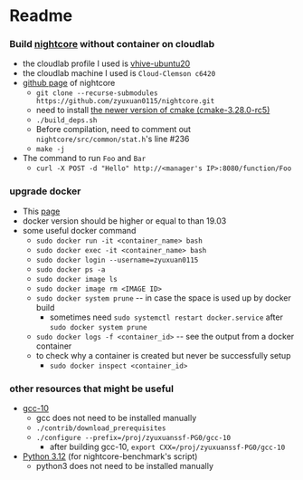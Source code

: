 # Readme
### Build [nightcore](https://github.com/zyuxuan0115/nightcore) without container on cloudlab
- the cloudlab profile I used is [vhive-ubuntu20](https://www.cloudlab.us/instantiate.php?project=faas-sched&profile=vhive-ubuntu20)
- the cloudlab machine I used is `Cloud-Clemson c6420` 
- [github page](https://github.com/ut-osa/nightcore/tree/asplos-release) of nightcore
  + `git clone --recurse-submodules https://github.com/zyuxuan0115/nightcore.git`
  + need to install [the newer version of cmake (cmake-3.28.0-rc5)](https://cmake.org/download/)
  + `./build_deps.sh`
  + Before compilation, need to comment out `nightcore/src/common/stat.h`'s line #236
  + `make -j`
- The command to run `Foo` and `Bar`
  + `curl -X POST -d "Hello" http://<manager's IP>:8080/function/Foo`

### upgrade docker
- This [page](https://docs.docker.com/engine/install/ubuntu/#install-from-a-package)
- docker version should be higher or equal to than 19.03
- some useful docker command
  + `sudo docker run -it <container_name> bash`
  + `sudo docker exec -it <container_name> bash`
  + `sudo docker login --username=zyuxuan0115`
  + `sudo docker ps -a`
  + `sudo docker image ls`
  + `sudo docker image rm <IMAGE ID>`
  + `sudo docker system prune` -- in case the space is used up by docker build
      * sometimes need `sudo systemctl restart docker.service` after `sudo docker system prune`
  + `sudo docker logs -f <container_id>` -- see the output from a docker container
  + to check why a container is created but never be successfully setup
      * `sudo docker inspect <container_id>`

### other resources that might be useful
- [gcc-10](http://www.netgull.com/gcc/releases/gcc-10.1.0/)
  + gcc does not need to be installed manually
  + `./contrib/download_prerequisites`
  + `./configure --prefix=/proj/zyuxuanssf-PG0/gcc-10`
    * after building gcc-10, `export CXX=/proj/zyuxuanssf-PG0/gcc-10`
- [Python 3.12](https://devguide.python.org/getting-started/setup-building/#build-dependencies) (for nightcore-benchmark's script)
    * python3 does not need to be installed manually

